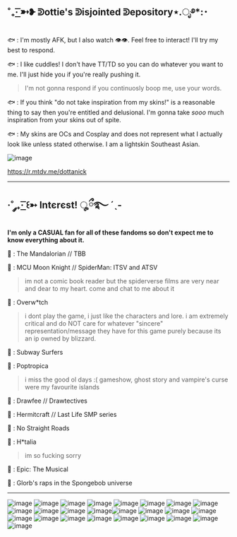 ˚₊· ͟͟͞͞➳❥ ᕲottie's ᕲisjointed ᕲepository⋆.ೃ࿔*:･
------------------------------------------------------------------------------------------------------------------

🐟 : I'm mostly AFK, but I also watch :eye::eye:. Feel free to interact! I'll try my best to respond.

🐟 : I like cuddles! I don't have TT/TD so you can do whatever you want to me. I'll just hide you if you're really pushing it.
> I'm not gonna respond if you continuosly boop me, use your words.

🐟 : If you think "do not take inspiration from my skins!" is a reasonable thing to say then you're entitled and delusional. I'm gonna take *sooo* much inspiration from your skins out of spite.

🐟 : My skins are OCs and Cosplay and does not represent what I actually look like unless stated otherwise. I am a lightskin Southeast Asian.

![image](https://github.com/dottanic/dottanic/assets/102858874/7d2b6f43-9643-4123-90e9-0ff083ea7d3d)

https://r.mtdv.me/dottanick

------------------------------------------------------------------------------------------------------------------------
·˚ ༘₊· ͟͟͞͞꒰➳ Intєrєst! ೄྀ࿐ ˊˎ-
------------------------------------------------------------------------------------------------------------------------
**I'm only a CASUAL fan for all of these fandoms so don't expect me to know everything about it.**

🐑 : The Mandalorian // TBB

🐑 : MCU Moon Knight // SpiderMan: ITSV and ATSV
> im not a comic book reader but the spiderverse films are very near and dear to my heart. come and chat to me about it

🐑 : Overw*tch
> i dont play the game, i just like the characters and lore. i am extremely critical and do NOT care for whatever "sincere" representation/message they have for this game purely because its an ip owned by blizzard.

🐑 : Subway Surfers

🐑 : Poptropica
> i miss the good ol days :( gameshow, ghost story and vampire's curse were my favourite islands

🐑 : Drawfee // Drawtectives 

🐑 : Hermitcraft // Last Life SMP series

🐑 : No Straight Roads

🐑 : H*talia 
> im so fucking sorry

🐑 : Epic: The Musical

🐑 : Glorb's raps in the Spongebob universe

-----------------------------------------------------------------------------------------------------
![image](https://github.com/dottanic/dottanic/assets/102858874/dba0ca53-a2cc-414f-9a00-8d7d14942837) ![image](https://github.com/dottanic/dottanic/assets/102858874/257b318d-0b76-47b7-99e9-dc764a8e8a2e) ![image](https://github.com/dottanic/dottanic/assets/102858874/6720c7c0-3ddc-43f2-9098-3e6900a7b877) ![image](https://github.com/dottanic/dottanic/assets/102858874/44547b1f-b578-440e-a077-ea347726b459) ![image](https://github.com/dottanic/dottanic/assets/102858874/48963561-2d94-4837-bc3f-8a4052189bfb) ![image](https://github.com/dottanic/dottanic/assets/102858874/e1e47818-276b-4bda-bfd9-7e26c23c3201) ![image](https://github.com/dottanic/dottanic/assets/102858874/e7c69243-44c3-4409-959a-4928e6a348cf) ![image](https://github.com/dottanic/dottanic/assets/102858874/bcd9143d-57db-4eaa-b0be-4c8f65c945fa) ![image](https://github.com/dottanic/dottanic/assets/102858874/e50f3096-de49-49c0-a774-055eb22ed409) ![image](https://github.com/dottanic/dottanic/assets/102858874/9d022b09-7ce2-45c5-bbe6-b977eb3d5740) ![image](https://github.com/dottanic/dottanic/assets/102858874/c6dcd03f-1e72-4545-ac09-6a55d9812494) ![image](https://github.com/dottanic/dottanic/assets/102858874/f1c196df-ef63-42fb-ae16-6542dc9be211)![image](https://github.com/dottanic/dottanic/assets/102858874/4ff34b16-a9f8-4555-baf4-f414eb994cb3) ![image](https://github.com/dottanic/dottanic/assets/102858874/792f136c-f894-451a-92ed-e487bf03df37) ![image](https://github.com/dottanic/dottanic/assets/102858874/55aec6d4-b91c-43f2-98eb-e5553dae8e48) ![image](https://github.com/dottanic/dottanic/assets/102858874/17b8bd63-989b-4239-9495-4f8d0ddc41e4) ![image](https://github.com/dottanic/dottanic/assets/102858874/c32c3570-3ce4-4af9-9fd4-e3d16a2caa72) ![image](https://github.com/dottanic/dottanic/assets/102858874/1c0b5976-c0ae-4d55-b9c3-7e01eb31fdd9) ![image](https://github.com/dottanic/dottanic/assets/102858874/7275b205-a97a-4a09-9929-9fa6ea7dba38) ![image](https://github.com/dottanic/dottanic/assets/102858874/d6c7d0fd-ba29-4ed2-b32d-6e399220a837) ![image](https://github.com/dottanic/dottanic/assets/102858874/fccc7669-75d6-4a93-81b1-546fcb7edf3d) ![image](https://github.com/dottanic/dottanic/assets/102858874/e0e0dd95-9e7e-4253-ac45-9ded2afd1c81) ![image](https://github.com/dottanic/dottanic/assets/102858874/aa452433-eda6-418b-bd73-54c30787ddd8) ![image](https://github.com/dottanic/dottanic/assets/102858874/6aa6cb88-da86-4378-bcb9-ef69096d0e25) ![image](https://github.com/dottanic/dottanic/assets/102858874/7cea7256-e047-4d47-906d-d0ab66c2f5ed)
